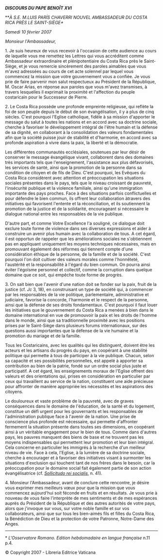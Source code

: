 ***DISCOURS DU PAPE BENOÎT XVI***

***À S.E. M.**LUIS PARÍS CHAVERRI* *NOUVEL AMBASSADEUR DU COSTA RICA PRÈS LE SAINT-SIÈGE\****

*Samedi 10 février 2007*

*Monsieur l'Ambassadeur,*

1\. Je suis heureux de vous recevoir à l'occasion de cette audience au cours de laquelle vous me remettez les Lettres qui vous accréditent comme Ambassadeur extraordinaire et plénipotentiaire du Costa Rica près le Saint-Siège, et je vous remercie sincèrement des paroles aimables que vous m'avez adressées au cours de cet acte solennel par lequel vous commencez la mission que votre gouvernement vous a confiée. Je vous prie de faire parvenir mon salut respectueux au Président de la République, M. Oscar Arias, en réponse aux paroles que vous m'avez transmises, à travers lesquelles il exprimait la proximité et l'affection du peuple costaricain pour le Successeur de Pierre.

2\. Le Costa Rica possède une profonde empreinte religieuse, qui reflète la foi de son peuple depuis le début de son évangélisation, il y a plus de cinq siècles. C'est pourquoi l'Eglise catholique, fidèle à sa mission d'apporter le message du salut à toutes les nations et en accord avec sa doctrine sociale, cherche à favoriser le développement intégral de l'être humain et la défense de sa dignité, en collaborant à la consolidation des valeurs fondamentales afin que la société puisse jouir de stabilité et d'harmonie, en accord avec sa profonde aspiration à vivre dans la paix, la liberté et la démocratie.

Les différentes communautés ecclésiales, soutenues par leur désir de conserver le message évangélique vivant, collaborent dans des domaines très importants tels que l'enseignement, l'assistance aux plus défavorisés, les services de santé, ainsi que la promotion de la personne dans sa condition de citoyen et de fils de Dieu. C'est pourquoi, les Evêques du Costa Rica considèrent avec attention et préoccupation les situations sociales présentes dans le pays, tels que le niveau croissant de pauvreté, l'insécurité publique et la violence familiale, ainsi qu'une immigration importante des pays proches. Face à des situations parfois conflictuelles et pour défendre le bien commun, ils offrent leur collaboration àtravers des initiatives qui favorisent l'entente et la réconciliation, et ils soutiennent la promotion de la justice et de la solidarité, encourageant si nécessaire le dialogue national entre les responsables de la vie publique.

D'autre part, et comme Votre Excellence l'a souligné, ce dialogue doit exclure toute forme de violence dans ses diverses expressions et aider à construire un avenir plus humain avec la collaboration de tous. A cet égard, il est opportun de rappeler que les améliorations sociales ne s'obtiennent pas en appliquant uniquement les moyens techniques nécessaires, mais en promouvant également des réformes qui tiennent compte d'une considération éthique de la personne, de la famille et de la société. C'est pourquoi l'on doit cultiver des valeurs morales comme l'honnêteté, l'austérité et la responsabilité à l'égard du bien commun. On pourra ainsi éviter l'égoïsme personnel et collectif, comme la corruption dans quelque domaine que ce soit, qui empêche toute forme de progrès.

3\. On sait bien que l'avenir d'une nation doit se fonder sur la paix, fruit de la justice (cf. *Jc* 3, 18), en construisant un type de société qui, à commencer par les responsables de la vie politique, parlementaire, administrative et judiciaire, favorise la concorde, l'harmonie et le respect de la personne, ainsi que la défense de ses droits fondamentaux. C'est pourquoi il faut louer les initiatives que le gouvernement du Costa Rica a menées à bien dans le domaine international en vue de promouvoir la paix et les droits de l'homme dans le monde, ainsi que sa traditionnelle proximité avec les positions prises par le Saint-Siège dans plusieurs forums internationaux, sur des questions aussi importantes que la défense de la vie humaine et la promotion du mariage et de la famille.

Tous les Costaricains, avec les qualités qui les distinguent, doivent être les acteurs et les artisans du progrès du pays, en coopérant à une stabilité politique qui permette à tous de participer à la vie publique. Chacun, selon sa capacité et ses possibilités personnelles, est appelé à apporter sa contribution au bien de la patrie, fondé sur un ordre social plus juste et participatif. A cet égard, les enseignements moraux de l'Eglise offrent des valeurs et des orientations qui, prises en considération en particulier par ceux qui travaillent au service de la nation, constituent une aide précieuse pour affronter de manière appropriée les nécessités et les aspirations des citoyens.

Le douloureux et vaste problème de la pauvreté, avec de graves conséquences dans le domaine de l'éducation, de la santé et du logement, constitue un défi urgent pour les gouvernants et les responsables de l'administration publique face à l'avenir de la nation. Une prise de conscience plus profonde est nécessaire, qui permette d'affronter fermement la situation présente dans toutes ses dimensions, en coopérant ainsi à un véritable engagement pour le bien de tous. Comme dans d'autres pays, les pauvres manquent des biens de base et ne trouvent pas les moyens indispensables qui permettent leur promotion et leur bien intégral. Cela concerne en particulier les immigrés à la recherche d'un meilleur niveau de vie. Face à cela, l'Eglise, à la lumière de sa doctrine sociale, cherche à encourager et à favoriser des initiatives visant à surmonter les situations d'exclusion qui touchent tant de nos frères dans le besoin, car la préoccupation pour le domaine social fait également partie de son action évangélisatrice (cf. *[Sollicitudo rei socialis](http://www.vatican.va/edocs/FRA0079/_INDEX.HTM)*, n. 41).

4\. Monsieur l'Ambassadeur, avant de conclure cette rencontre, je désire vous exprimer mes meilleurs vœux pour que la mission que vous commencez aujourd'hui soit féconde en fruits et en résultats. Je vous prie à nouveau de vous faire l'interprète de mes sentiments et de mes espérances auprès du Président de la République et des autres autorités de votre pays, alors que j'invoque sur vous, sur votre noble famille et sur vos collaborateurs, ainsi que sur tous les bien-aimés fils et filles du Costa Rica, la Bénédiction de Dieu et la protection de votre Patronne, Notre-Dame des Anges.

* * *

\* *L'Osservatore Romano. Edition hebdomadaire en langue française* n.11 p.4.

© Copyright 2007 - Libreria Editrice Vaticana